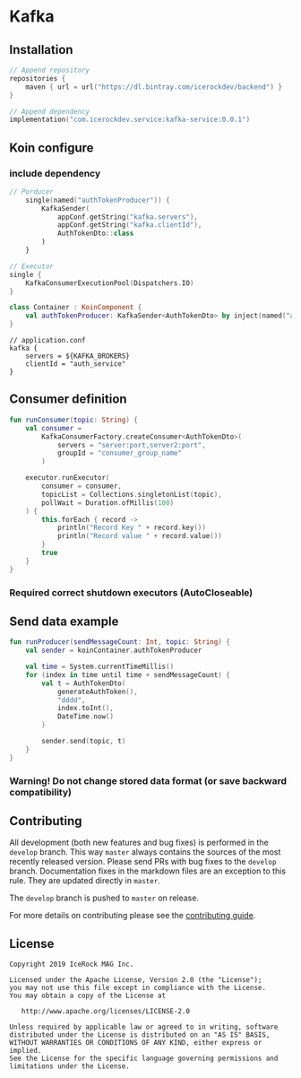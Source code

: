 # Kafka

## Installation
````kotlin
// Append repository
repositories {
    maven { url = url("https://dl.bintray.com/icerockdev/backend") }
}

// Append dependency
implementation("com.icerockdev.service:kafka-service:0.0.1")
````

## Koin configure

### include dependency

````kotlin
// Porducer
    single(named("authTokenProducer")) {
        KafkaSender(
            appConf.getString("kafka.servers"),
            appConf.getString("kafka.clientId"),
            AuthTokenDto::class
        )
    }

// Executor
single {
    KafkaConsumerExecutionPool(Dispatchers.IO)
}
````

````kotlin
class Container : KoinComponent {
    val authTokenProducer: KafkaSender<AuthTokenDto> by inject(named("authTokenProducer"))
}
````

````
// application.conf
kafka {
    servers = ${KAFKA_BROKERS}
    clientId = "auth_service"
}
````

## Consumer definition
````kotlin
fun runConsumer(topic: String) {
    val consumer =
        KafkaConsumerFactory.createConsumer<AuthTokenDto>(
            servers = "server:port,server2:port",
            groupId = "consumer_group_name"
        )

    executor.runExecutor(
        consumer = consumer,
        topicList = Collections.singletonList(topic),
        pollWait = Duration.ofMillis(100)
    ) {
        this.forEach { record ->
            println("Record Key " + record.key())
            println("Record value " + record.value())
        }
        true
    }
}
````
### Required correct shutdown executors (AutoCloseable)

## Send data example
````kotlin
fun runProducer(sendMessageCount: Int, topic: String) {
    val sender = koinContainer.authTokenProducer

    val time = System.currentTimeMillis()
    for (index in time until time + sendMessageCount) {
        val t = AuthTokenDto(
            generateAuthToken(),
            "dddd",
            index.toInt(),
            DateTime.now()
        )

        sender.send(topic, t)
    }
}
````

### Warning! Do not change stored data format (or save backward compatibility)

## Contributing
All development (both new features and bug fixes) is performed in the `develop` branch. This way `master` always contains the sources of the most recently released version. Please send PRs with bug fixes to the `develop` branch. Documentation fixes in the markdown files are an exception to this rule. They are updated directly in `master`.

The `develop` branch is pushed to `master` on release.

For more details on contributing please see the [contributing guide](CONTRIBUTING.md).

## License
        
    Copyright 2019 IceRock MAG Inc.
    
    Licensed under the Apache License, Version 2.0 (the "License");
    you may not use this file except in compliance with the License.
    You may obtain a copy of the License at
    
       http://www.apache.org/licenses/LICENSE-2.0
    
    Unless required by applicable law or agreed to in writing, software
    distributed under the License is distributed on an "AS IS" BASIS,
    WITHOUT WARRANTIES OR CONDITIONS OF ANY KIND, either express or implied.
    See the License for the specific language governing permissions and
    limitations under the License.